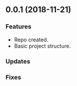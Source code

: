 ## 0.0.1 (2018-11-21)

### Features
- Repo created.
- Basic project structure.

### Updates

### Fixes
